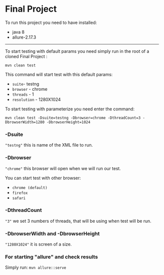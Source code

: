 # Final Project
To run this project you need to have installed:
* java 8
* allure-2.17.3
------------------------------------------------------------

To start testing with default params you need simply run
in the root of a cloned Final Project :
```shell
mvn clean test
```

This command will start test with this default params:
* `suite`- testng
* `browser` - chrome
* `threads` - 1
* `resolution` - 1280X1024

To start testing with parameterize you need enter the command:
```shell
mvn clean test -Dsuite=testng -Dbrowser=chrome -DthreadCount=3 -DbrowserWidth=1280 -DbrowserHeight=1024
```

### -Dsuite 
`"testng"` this is name of the XML file to run.

### -Dbrowser
`"chrome"` this browser will open when we will run our test.

You can start test with other browser:

* `chrome (default)`
* `firefox`
* `safari`

### -DthreadCount
`"3"` we set 3 numbers of threads, that will be using when test will be run.

### -DbrowserWidth and -DbrowserHeight
`"1280X1024"` it is screen of a size.

### For starting "allure" and check results
Simply run:
`mvn allure::serve`